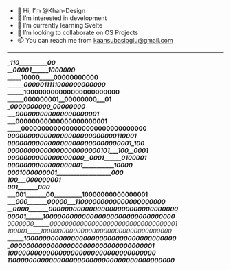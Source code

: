 - 👋 Hi, I’m @Khan-Design
- 👀 I’m interested in development
- 🌱 I’m currently learning Svelte
- 💞️ I’m looking to collaborate on OS Projects
- 📫 You can reach me from kaansubasioglu@gmail.com

__________________________________________________                                                                                                                               
__________________110__________00_________________                                                                                                                               
_________________00001______1000000_______________                                                                                                                               
_________________10000_____00000000000____________                                                                                                                               
_________________0000011111000000000000___________                                                                                                                               
________________100000000000000000000000__________                                                                                                                               
________________000000001__00000000___01__________                                                                                                                               
________________0000000000_00000000_______________                                                                                                                               
________________000000000000000000001_____________                                                                                                                               
_______________00000000000000000000001____________                                                                                                                               
_____________0000000000000000000000000000000______                                                                                                                               
_____________000000000000000000000000000110001____                                                                                                                               
____________0000000000000000000000000000001_100___                                                                                                                               
___________00000000000000000000000101___100__0001_                                                                                                                               
___________0000000000000000000__0001______0100001_                                                                                                                               
_________0000000000000000001___________10000______                                                                                                                               
________0001000000001___________________000_______                                                                                                                               
_______100___000000001____________________________                                                                                                                               
_______001_______000______________________________                                                                                                                               
_______001_______00__________10000000000000001____                                                                                                                               
______000_______00000___11000000000000000000000___                                                                                                                               
_____0000_______00000000000000000000000000000000__                                                                                                                               
____00001______100000000000000000000000000000000__                                                                                                                               
_0000000______0000000000000000000000000000000001__                                                                                                                               
_100001_____10000000000000000000000000000000000___                                                                                                                               
_________10000000000000000000000000000000000000___                                                                                                                               
________000000000000000000000000000000000001______                                                                                                                               
_______1000000000000000000000000000000000000______                                                                                                                               
___110000000000000000000000000000000000000000_____                                                                                                                               

